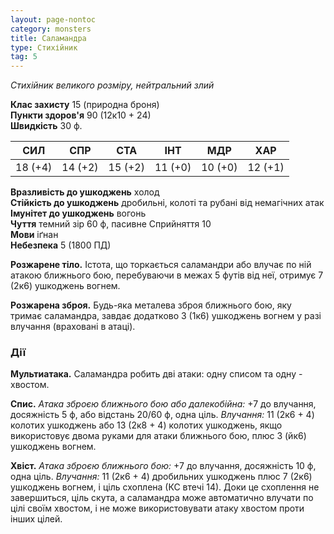 ```yaml
---
layout: page-nontoc
category: monsters
title: Саламандра
type: Стихійник
tag: 5
---
```


_Стихійник великого розміру, нейтральний злий_

**Клас захисту** 15 (природна броня)    
**Пункти здоров'я** 90 (12к10 + 24)    
**Швидкість** 30 ф.

| СИЛ     | СПР     | СТА     | ІНТ     | МДР     | ХАР     |
| ------- | ------- | ------- | ------- | ------- | ------- |
| 18 (+4) | 14 (+2) | 15 (+2) | 11 (+0) | 10 (+0) | 12 (+1) |

**Вразливість до ушкоджень** холод    
**Стійкість до ушкоджень** дробильні, колоті та рубані від немагічних атак    
**Імунітет до ушкоджень** вогонь    
**Чуття** темний зір 60 ф, пасивне Сприйняття 10    
**Мови** іґнан    
**Небезпека** 5 (1800 ПД)

**Розжарене тіло.** Істота, що торкається саламандри або влучає по ній атакою ближнього бою, перебуваючи в межах 5 футів від неї, отримує 7 (2к6) ушкоджень вогнем.    

**Розжарена зброя.** Будь-яка металева зброя ближнього бою, яку тримає саламандра, завдає додатково 3 (1к6) ушкоджень вогнем у разі влучання (враховані в атаці).

### Дії
**Мультиатака.** Саламандра робить дві атаки: одну списом та одну - хвостом.    

**Спис.** _Атака зброєю ближнього бою або _далекобійна:__ +7 до влучання, досяжність 5 ф, або відстань 20/60 ф, одна ціль. _Влучання:_ 11 (2к6 + 4) колотих ушкоджень або 13 (2к8 + 4) колотих ушкоджень, якщо використовує двома руками для атаки ближнього бою, плюс 3 (йк6) ушкоджень вогнем.    

**Хвіст.** _Атака зброєю ближнього бою:_ +7 до влучання, досяжність 10 ф, одна ціль. _Влучання:_ 11 (2к6 + 4) дробильних ушкоджень плюс 7 (2к6) ушкоджень вогнем, і ціль схоплена (КС втечі 14). Доки це схоплення не завершиться, ціль скута, а саламандра може автоматично влучати по цілі своїм хвостом, і не може використовувати атаку хвостом проти інших цілей.
